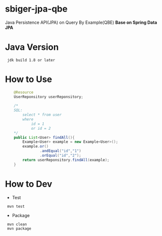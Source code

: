 # sbiger-jpa-qbe
Java Persistence API(JPA) on Query By Example(QBE)
**Base on Spring Data JPA**

# Java Version
```
 jdk build 1.8 or later
```

# How to Use
```java
    @Resource
    UserReponsitory userReponsitory;
    
    /*
    SQL:
        select * from user
        where
            id = 1
            or id = 2
    */
    public List<User> findAll(){
        Example<User> example = new Example<User>();
        example.or()
                .andEqual("id","1")
                .orEqual("id","2");
        return userReponsitory.findAll(example);
    }
```

# How to Dev
* Test
```
 mvn test
```

* Package
```
 mvn clean
 mvn package
```


